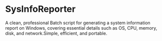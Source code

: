 # SysInfoReporter
A clean, professional Batch script for generating a system information report on Windows, covering essential details such as OS, CPU, memory, disk, and network.Simple, efficient, and portable.
